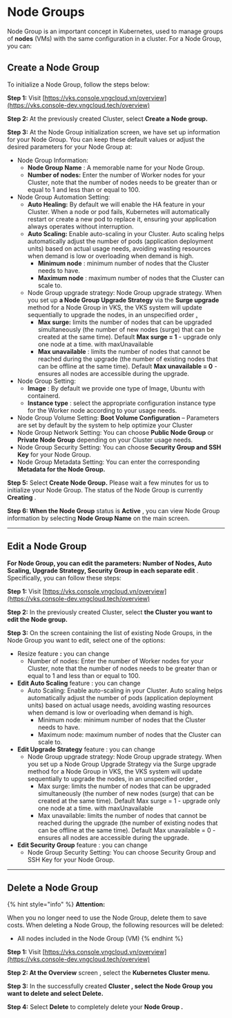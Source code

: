 # Node Groups

Node Group is an important concept in Kubernetes, used to manage groups of **nodes** (VMs) with the same configuration in a cluster. For a Node Group, you can:

## Create a Node Group <a href="#nodegroups-taomotnodegroup" id="nodegroups-taomotnodegroup"></a>

To initialize a Node Group, follow the steps below:

**Step 1:** Visit [https://vks.console.vngcloud.vn/overview](https://vks.console-dev.vngcloud.tech/overview)

**Step 2:** At the previously created Cluster, select **Create a Node group.**

**Step 3:** At the Node Group initialization screen, we have set up information for your Node Group. You can keep these default values ​​or adjust the desired parameters for your Node Group at:

* Node Group Information:
  * **Node Group Name** : A memorable name for your Node Group.
  * **Number of nodes:** Enter the number of Worker nodes for your Cluster, note that the number of nodes needs to be greater than or equal to 1 and less than or equal to 100.
* Node Group Automation Setting:
  * **Auto Healing:** By default we will enable the HA feature in your Cluster. When a node or pod fails, Kubernetes will automatically restart or create a new pod to replace it, ensuring your application always operates without interruption.
  * **Auto Scaling:** Enable auto-scaling in your Cluster. Auto scaling helps automatically adjust the number of pods (application deployment units) based on actual usage needs, avoiding wasting resources when demand is low or overloading when demand is high.
    * **Minimum node** : minimum number of nodes that the Cluster needs to have.
    * **Maximum node** : maximum number of nodes that the Cluster can scale to.
  * Node Group upgrade strategy: Node Group upgrade strategy. When you set up **a Node Group Upgrade Strategy** via the **Surge upgrade** method for a Node Group in VKS, the VKS system will update sequentially to upgrade the nodes, in an unspecified order [.](https://cloud.google.com/kubernetes-engine/docs/concepts/node-pool-upgrade-strategies.)
    * **Max surge:** limits the number of nodes that can be upgraded simultaneously (the number of new nodes (surge) that can be created at the same time). Default **Max surge = 1** - upgrade only one node at a time. with maxUnavailable
    * **Max unavailable** : limits the number of nodes that cannot be reached during the upgrade (the number of existing nodes that can be offline at the same time). Default **Max unavailable = 0** - ensures all nodes are accessible during the upgrade.
* Node Group Setting:
  * **Image** : By default we provide one type of Image, Ubuntu with containerd.
  * **Instance type** : select the appropriate configuration instance type for the Worker node according to your usage needs.
* Node Group Volume Setting: **Boot Volume Configuration** – Parameters are set by default by the system to help optimize your Cluster
* Node Group Network Setting: You can choose **Public Node Group** or **Private Node Group** depending on your Cluster usage needs.
* Node Group Security Setting: You can choose **Security Group and SSH Key** for your Node Group.
* Node Group Metadata Setting: You can enter the corresponding **Metadata for the Node Group.**

**Step 5:** Select **Create Node Group.** Please wait a few minutes for us to initialize your Node Group. The status of the Node Group is currently **Creating** .

**Step 6: When the Node Group** status is **Active** , you can view Node Group information by selecting **Node Group Name** on the main screen.

***

## Edit a Node Group <a href="#nodegroups-chinhsuamotnodegroup" id="nodegroups-chinhsuamotnodegroup"></a>

**For Node Group, you can edit the parameters: Number of Nodes, Auto Scaling, Upgrade Strategy, Security Group in each separate edit** . Specifically, you can follow these steps:

**Step 1:** Visit [https://vks.console.vngcloud.vn/overview](https://vks.console-dev.vngcloud.tech/overview)

**Step 2:** In the previously created Cluster, select **the Cluster you want to edit the Node group.**

**Step 3:** On the screen containing the list of existing Node Groups, in the Node Group you want to edit, select one of the options:

* Resize feature **:** you can change
  * Number of nodes: Enter the number of Worker nodes for your Cluster, note that the number of nodes needs to be greater than or equal to 1 and less than or equal to 100.
* **Edit Auto Scaling** feature : you can change
  * Auto Scaling: Enable auto-scaling in your Cluster. Auto scaling helps automatically adjust the number of pods (application deployment units) based on actual usage needs, avoiding wasting resources when demand is low or overloading when demand is high.
    * Minimum node: minimum number of nodes that the Cluster needs to have.
    * Maximum node: maximum number of nodes that the Cluster can scale to.
* **Edit Upgrade Strategy** feature : you can change
  * Node Group upgrade strategy: Node Group upgrade strategy. When you set up a Node Group Upgrade Strategy via the Surge upgrade method for a Node Group in VKS, the VKS system will update sequentially to upgrade the nodes, in an unspecified order [.](https://cloud.google.com/kubernetes-engine/docs/concepts/node-pool-upgrade-strategies.)
    * Max surge: limits the number of nodes that can be upgraded simultaneously (the number of new nodes (surge) that can be created at the same time). Default Max surge = 1 - upgrade only one node at a time. with maxUnavailable
    * Max unavailable: limits the number of nodes that cannot be reached during the upgrade (the number of existing nodes that can be offline at the same time). Default Max unavailable = 0 - ensures all nodes are accessible during the upgrade.
* **Edit Security Group** feature : you can change
  * Node Group Security Setting: You can choose Security Group and SSH Key for your Node Group.

***

## Delete a Node Group <a href="#nodegroups-xoamotnodegroup" id="nodegroups-xoamotnodegroup"></a>

{% hint style="info" %}
**Attention:**

When you no longer need to use the Node Group, delete them to save costs. When deleting a Node Group, the following resources will be deleted:

* All nodes included in the Node Group (VM)
{% endhint %}

**Step 1:** Visit [https://vks.console.vngcloud.vn/overview](https://vks.console-dev.vngcloud.tech/overview)

**Step 2: At the Overview** screen , select the **Kubernetes Cluster menu.**

**Step 3:** In the successfully created **Cluster , select the Node Group you want to delete and select Delete.**

**Step 4:** Select **Delete** to completely delete your **Node Group .**
